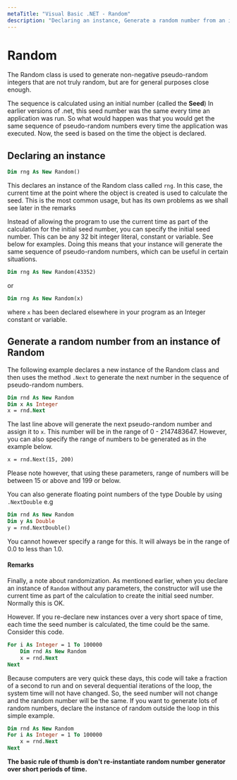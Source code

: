 ```yaml
---
metaTitle: "Visual Basic .NET - Random"
description: "Declaring an instance, Generate a random number from an instance of Random"
---
```


# Random


The Random class is used to generate non-negative pseudo-random integers that are not truly random, but are for general purposes close enough.

The sequence is calculated using an initial number (called the **Seed**) In earlier versions of .net, this seed number was the same every time an application was run. So what would happen was that you would get the same sequence of pseudo-random numbers every time the application was executed. Now, the seed is based on the time the object is declared.



## Declaring an instance


```vb
Dim rng As New Random()

```

This declares an instance of the Random class called `rng`. In this case, the current time at the point where the object is created is used to calculate the seed. This is the most common usage, but has its own problems as we shall see later in the remarks

Instead of allowing the program to use the current time as part of the calculation for the initial seed number, you can specify the initial seed number. This can be any 32 bit integer literal, constant or variable. See below for examples. Doing this means that your instance will generate the same sequence of pseudo-random numbers, which can be useful in certain situations.

```vb
Dim rng As New Random(43352)

```

or

```vb
Dim rng As New Random(x)

```

where `x` has been declared elsewhere in your program as an Integer constant or variable.



## Generate a random number from an instance of Random


The following example declares a new instance of the Random class and then uses the method `.Next` to generate the next number in the sequence of pseudo-random numbers.

```vb
Dim rnd As New Random
Dim x As Integer
x = rnd.Next

```

The last line above will generate the next pseudo-random number and assign it to `x`. This number will be in the range of 0 - 2147483647. However, you can also specify the range of numbers to be generated as in the example below.

```vb
x = rnd.Next(15, 200)

```

Please note however, that using these parameters, range of numbers will be between 15 or above and 199 or below.

You can also generate floating point numbers of the type Double by using `.NextDouble` e.g

```vb
Dim rnd As New Random
Dim y As Double
y = rnd.NextDouble()

```

You cannot however specify a range for this. It will always be in the range of 0.0 to less than 1.0.



#### Remarks


Finally, a note about randomization. As mentioned earlier, when you declare an instance of `Random` without any parameters, the constructor will use the current time as part of the calculation to create the initial seed number. Normally this is OK.

However. If you re-declare new instances over a very short space of time, each time the seed number is calculated, the time could be the same. Consider this code.

```vb
For i As Integer = 1 To 100000
    Dim rnd As New Random
    x = rnd.Next
Next

```

Because computers are very quick these days, this code will take a fraction of a second to run and on several dequential iterations of the loop, the system time will not have changed. So, the seed number will not change and the random number will be the same. If you want to generate lots of random numbers, declare the instance of random outside the loop in this simple example.

```vb
Dim rnd As New Random
For i As Integer = 1 To 100000
    x = rnd.Next
Next

```

**The basic rule of thumb is don't re-instantiate random number generator over short periods of time.**

